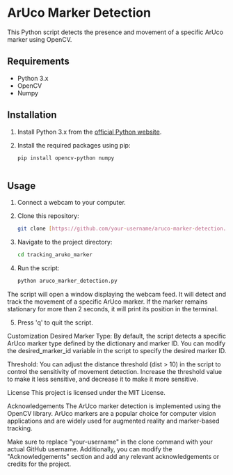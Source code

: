 # ArUco Marker Detection

This Python script detects the presence and movement of a specific ArUco marker using OpenCV.

## Requirements

- Python 3.x
- OpenCV
- Numpy

## Installation

1. Install Python 3.x from the [official Python website](https://www.python.org/downloads/).

2. Install the required packages using pip:
   ```bash
   pip install opencv-python numpy



## Usage
1. Connect a webcam to your computer.

2. Clone this repository:
   ```bash
   git clone [https://github.com/your-username/aruco-marker-detection.git](https://github.com/makarandmandolkar/tracking_aruko_marker.git)

3. Navigate to the project directory:
   ```bash
   cd tracking_aruko_marker

4. Run the script:
   ```bash
   python aruco_marker_detection.py

The script will open a window displaying the webcam feed. It will detect and track the movement of a specific ArUco marker. If the marker remains stationary for more than 2 seconds, it will print its position in the terminal.

5. Press 'q' to quit the script.

Customization
Desired Marker Type: By default, the script detects a specific ArUco marker type defined by the dictionary and marker ID. You can modify the desired_marker_id variable in the script to specify the desired marker ID.

Threshold: You can adjust the distance threshold (dist > 10) in the script to control the sensitivity of movement detection. Increase the threshold value to make it less sensitive, and decrease it to make it more sensitive.

License
This project is licensed under the MIT License.

Acknowledgements
The ArUco marker detection is implemented using the OpenCV library.
ArUco markers are a popular choice for computer vision applications and are widely used for augmented reality and marker-based tracking.

Make sure to replace "your-username" in the clone command with your actual GitHub username. Additionally, you can modify the "Acknowledgements" section and add any relevant acknowledgements or credits for the project.

